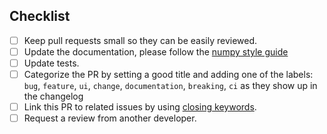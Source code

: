 <!--
Thank you for your pull request. Please provide a description above and
review the checklist below.

Contributors guide: ./CONTRIBUTING.md
-->

## Checklist
<!--
Remove items that do not apply. For completed items, change [ ] to [x] or you can click the checkboxes once your 
pull-request is published.
-->

- [ ] Keep pull requests small so they can be easily reviewed.
- [ ] Update the documentation, please follow the [numpy style guide](https://numpydoc.readthedocs.io/en/latest/format.html)
- [ ] Update tests.
- [ ] Categorize the PR by setting a good title and adding one of the labels:
      `bug`, `feature`, `ui`, `change`, `documentation`, `breaking`, `ci`
      as they show up in the changelog
- [ ] Link this PR to related issues by using
  [closing keywords](https://docs.github.com/en/issues/tracking-your-work-with-issues/linking-a-pull-request-to-an-issue).
- [ ] Request a review from another developer.

<!--
NOTE: these things are not required to open a PR and can be done afterwards,
while the PR is open.
-->
